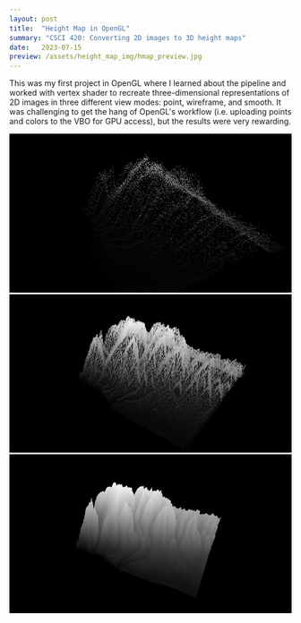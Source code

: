 ```yaml
---
layout: post
title:  "Height Map in OpenGL"
summary: "CSCI 420: Converting 2D images to 3D height maps"
date:   2023-07-15
preview: /assets/height_map_img/hmap_preview.jpg
---
```


This was my first project in OpenGL where I learned about the pipeline and worked with vertex shader to recreate three-dimensional representations of 2D images in three different view modes: point, wireframe, and smooth. It was challenging to get the hang of OpenGL's workflow (i.e. uploading points and colors to the VBO for GPU access), but the results were very rewarding.  

![Picture 1](/assets/height_map_img/hmap_point.webp)
![Picture 2](/assets/height_map_img/hmap_wireframe.webp)
![Picture 3](/assets/height_map_img/hmap_smooth.jpeg)
